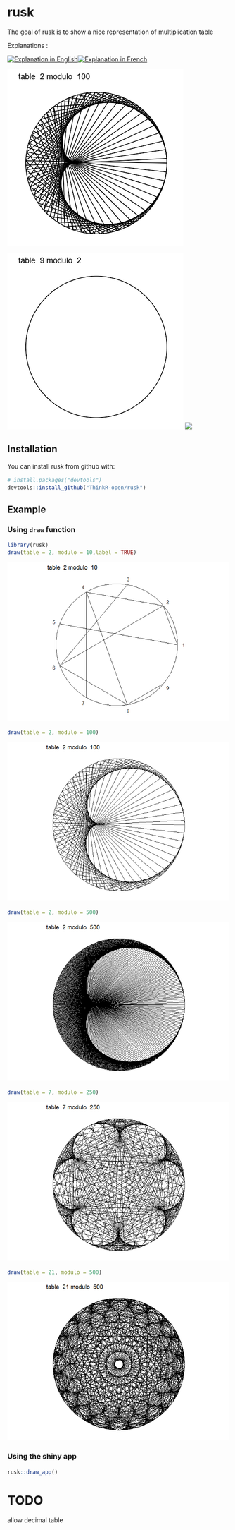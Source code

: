 
<!-- README.md is generated from README.Rmd. Please edit that file -->
rusk
====

The goal of rusk is to show a nice representation of multiplication table

Explanations :

[![Explanation in English](https://i.imgur.com/UEn6VDy.png)](http://www.youtube.com/embed/qhbuKbxJsk8?rel=0)[![Explanation in French](https://i.imgur.com/60U0Qn5.jpg)](http://www.youtube.com/embed/qhbuKbxJsk8?rel=0)

<img src="inst/preview_100.gif" width="400px" />

<img src="inst/preview_t9.gif" width="400px" /> <img src="inst/preview_t21.gif" width="400px" />

Installation
------------

You can install rusk from github with:

``` r
# install.packages("devtools")
devtools::install_github("ThinkR-open/rusk")
```

Example
-------

### Using `draw` function

``` r
library(rusk)
draw(table = 2, modulo = 10,label = TRUE)
```

![](README-example-1.png)

``` r
draw(table = 2, modulo = 100)
```

![](README-example-2.png)

``` r
draw(table = 2, modulo = 500)
```

![](README-example-3.png)

``` r
draw(table = 7, modulo = 250)
```

![](README-example-4.png)

``` r
draw(table = 21, modulo = 500)
```

![](README-example-5.png)

### Using the shiny app

``` r
rusk::draw_app()
```

TODO
====

allow decimal table
